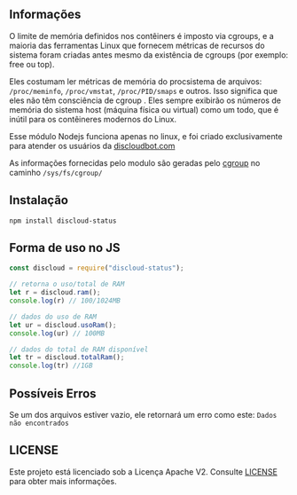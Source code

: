 ## Informações 

O limite de memória definidos nos contêiners é imposto via cgroups, e a maioria das ferramentas Linux que fornecem métricas de recursos do sistema foram criadas antes mesmo da existência de cgroups (por exemplo: free ou top). 

Eles costumam ler métricas de memória do procsistema de arquivos: `/proc/meminfo`, `/proc/vmstat`, `/proc/PID/smaps` e outros.
Isso significa que eles não têm consciência de cgroup . Eles sempre exibirão os números de memória do sistema host (máquina física ou virtual) como um todo, que é inútil para os contêineres modernos do Linux.

Esse módulo Nodejs funciona apenas no linux, e foi criado exclusivamente para atender os usuários da [discloudbot.com](https://discloudbot.com)

As informações fornecidas pelo modulo são geradas pelo [cgroup](https://www.kernel.org/doc/Documentation/cgroup-v1/) no caminho `/sys/fs/cgroup/`


## Instalação

```
npm install discloud-status
```

## Forma de uso no JS

```javascript
const discloud = require("discloud-status");

// retorna o uso/total de RAM
let r = discloud.ram();
console.log(r) // 100/1024MB

// dados do uso de RAM
let ur = discloud.usoRam();
console.log(ur) // 100MB

// dados do total de RAM disponível
let tr = discloud.totalRam();
console.log(tr) //1GB

```

## Possíveis Erros
Se um dos arquivos estiver vazio, ele retornará um erro como este:
`Dados não encontrados`


## LICENSE
Este projeto está licenciado sob a Licença Apache V2. Consulte [LICENSE](LICENSE) para obter mais informações.


